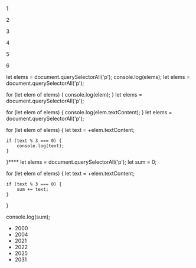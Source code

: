 <p>1</p>
<p>2</p>
<p>3</p>
<p>4</p>
<p>5</p>
<p>6</p>
let elems = document.querySelectorAll('p');
console.log(elems);
let elems = document.querySelectorAll('p');

for (let elem of elems) {
	console.log(elem);
}
let elems = document.querySelectorAll('p');

for (let elem of elems) {
	console.log(elem.textContent);
}
let elems = document.querySelectorAll('p');

for (let elem of elems) {
	let text = +elem.textContent;
	
	if (text % 3 === 0) {
		console.log(text);
	}
}****
let elems = document.querySelectorAll('p');
let sum = 0;

for (let elem of elems) {
	let text = +elem.textContent;
	
	if (text % 3 === 0) {
		sum += text;
	}
}

console.log(sum);
<ul>
	<li>2000</li>
	<li>2004</li>
	<li>2021</li>
	<li>2022</li>
	<li>2025</li>
	<li>2031</li>
</ul>
